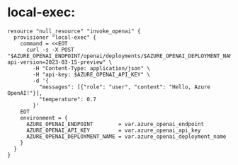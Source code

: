 # local-exec:
    resource "null_resource" "invoke_openai" {
      provisioner "local-exec" {
        command = <<EOT
          curl -s -X POST "$AZURE_OPENAI_ENDPOINT/openai/deployments/$AZURE_OPENAI_DEPLOYMENT_NAME/chat/completions?api-version=2023-03-15-preview" \
            -H "Content-Type: application/json" \
            -H "api-key: $AZURE_OPENAI_API_KEY" \
            -d '{
              "messages": [{"role": "user", "content": "Hello, Azure OpenAI!"}],
              "temperature": 0.7
            }'
        EOT
        environment = {
          AZURE_OPENAI_ENDPOINT        = var.azure_openai_endpoint
          AZURE_OPENAI_API_KEY         = var.azure_openai_api_key
          AZURE_OPENAI_DEPLOYMENT_NAME = var.azure_openai_deployment_name
        }
      }
    }
